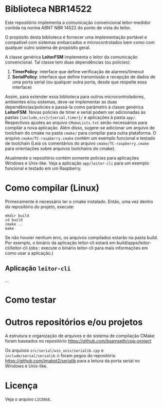 # Biblioteca NBR14522

Este repositório implementa a comunicação convencional leitor-medidor contida na
norma ABNT NBR 14522 do ponto de vista do leitor.

O propósito desta biblioteca é fornecer uma implementação portável e compatível
com sistemas embarcados e microcontrolados bem como com qualquer outro sistema
de propósito geral.

A classe genérica **LeitorFSM** implementa o leitor da comunicação convencional.
Tal classe tem duas dependências (ou policies):

1. **TimerPolicy**: interface que define verificação de alarmes/timeout
2. **SerialPolicy**: interface que define transmissão e recepção de dados de uma
   porta serial (ou qualquer outra porta, desde que respeite essa interface)

Assim, para extender essa biblioteca para outros microcontroladores, ambientes
e/ou sistemas, deve-se implementar as duas dependências/policies e passá-la como
parâmetro à classe genérica **LeitorFSM**. Novas policies de timer e serial
podem ser adicionadas às pastas `{include,src}/{serial,timer}/` e aplicações à
pasta `app/`. Respectivos ajustes ao arquivo `CMakeLists.txt` serão necessários
para compilar a nova aplicação. Além disso, sugere-se adicionar um arquivo de
toolchain do cmake na pasta `cmake/` para compilar para outra plataforma. O
arquivo `cmake/TC-raspberry.cmake` contém um exemplo funcional e testado de
toolchain (Leia os comentários do arquivo `cmake/TC-raspberry.cmake` para
orientações sobre arquivos toolchains do cmake).

Atualmente o repositório contém somente policies para aplicações Windows e
Unix-like. Veja a aplicação `app/leitor-cli` para um exemplo funcional e testado
em um Raspberry.

# Como compilar (Linux)

Primeiramente é necessário ter o cmake instalado. Então, uma vez dentro do 
repositório do projeto, execute:

```
mkdir build
cd build
cmake ..
make
```

Se não houver nenhum erro, os arquivos compilados estarão na pasta build. 
Por exemplo, o binário da aplicação leitor-cli estará em 
build/apps/leitor-cli/leitor-cli (obs.: execute o binário leitor-cli para mais 
informações em como usar a aplicação.)

## Aplicação `leitor-cli`

...

# Como testar

# Outros repositórios e/ou projetos

A estrutura e organização de arquivos e do sistema de compilação CMake foram
baseados no repositório https://github.com/bsamseth/cpp-project

Os arquivos `src/serial/win_unix/serialib.cpp` e `include/serial/serialib.h`
foram pegos do repositório https://github.com/imabot2/serialib para a leitura da
porta serial no Windows e Unix-like.

# Licença

Veja o arquivo `LICENSE`.

